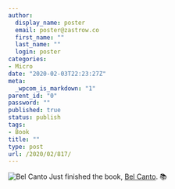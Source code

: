 ```yaml
---
author:
  display_name: poster
  email: poster@zastrow.co
  first_name: ""
  last_name: ""
  login: poster
categories:
- Micro
date: "2020-02-03T22:23:27Z"
meta:
  _wpcom_is_markdown: "1"
parent_id: "0"
password: ""
published: true
status: publish
tags:
- Book
title: ""
type: post
url: /2020/02/817/
---
```

<p><img src="/assets/2020/02/5826._SY75_.jpg" alt="Bel Canto" /> Just finished the book, <a href="https://www.goodreads.com/review/show/3154406815?utm_medium=api&amp;utm_source=rss">Bel Canto</a>. 📚</p>
